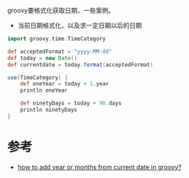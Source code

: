groovy要格式化获取日期，一些案例。

* 当前日期格式化，以及求一定日期以后的日期

```groovy
import groovy.time.TimeCategory

def acceptedFormat = "yyyy-MM-dd"
def today = new Date()
def currentdate = today.format(acceptedFormat)

use(TimeCategory) {
    def oneYear = today + 1.year
    println oneYear

    def ninetyDays = today + 90.days
    println ninetyDays
}
```

# 参考

* [how to add year or months from current date in groovy?](https://stackoverflow.com/questions/31707460/how-to-add-year-or-months-from-current-date-in-groovy)